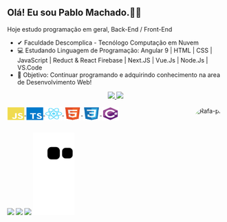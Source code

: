 ## Olá! Eu sou Pablo Machado.👨‍⚖️

Hoje estudo programação em geral, Back-End / Front-End

- ✔ Faculdade Descomplica - Tecnólogo Computação em Nuvem
- 💻 Estudando Linguagem de Programação: Angular 9 | HTML | CSS | JavaScript | Reduct & React Firebase | Next.JS | Vue.Js | Node.Js | VS.Code
- 🎯 Objetivo: Continuar programando e adquirindo conhecimento na area de Desenvolvimento Web!



<div align="center">
  <a href="https://github.com/pablerarock">
  <img height="180em" src="https://github-readme-stats.vercel.app/api?username=pablerarock&show_icons=true&theme=dark&include_all_commits=true&count_private=true"/>
  <img height="180em" src="https://github-readme-stats.vercel.app/api/top-langs/?username=rafaballerini&layout=compact&langs_count=7&theme=dark"/>
</div>

<div style="display: inline_block"><br>
  
  <img align="center" alt="Pablo-Java" height="30" width="40" src="https://raw.githubusercontent.com/devicons/devicon/master/icons/javascript/javascript-plain.svg">
  <img align="center" alt="Pablo-TypeScript" height="30" width="40" src="https://raw.githubusercontent.com/devicons/devicon/master/icons/typescript/typescript-plain.svg">
  <img align="center" alt="Pablo-React" height="30" width="40" src="https://raw.githubusercontent.com/devicons/devicon/master/icons/react/react-original.svg">
  <img align="center" alt="Pablo-HMTL5" height="30" width="40" src="https://raw.githubusercontent.com/devicons/devicon/master/icons/html5/html5-original.svg">
  <img align="center" alt="Pablo-CSS3" height="30" width="40" src="https://raw.githubusercontent.com/devicons/devicon/master/icons/css3/css3-original.svg">
   <img align="center" alt="Pablo-Csharp" height="30" width="40" src="https://raw.githubusercontent.com/devicons/devicon/master/icons/csharp/csharp-original.svg">
  <img align="right" alt="Rafa-pic" height="150" style="border-radius:50px;" src="https://camo.githubusercontent.com/e4a569755580f96dce0e6d65bc761e0d9aef0fecae524ec73a1b0be60fc934fa/68747470733a2f2f7777772e6d79676f2e67652f75706c6f6164732f626c6f672f313538343032333739352e6a7067">
</div>
  
  ##
 
<div> 

  
  <a href="https://instagram.com/pablera_rock" target="_blank"><img src="https://img.shields.io/badge/-Instagram-%23E4405F?style=for-the-badge&logo=instagram&logoColor=white" target="_blank"></a>
  <a href = "mailto:pablodm22@gmail.com"><img src="https://img.shields.io/badge/-Gmail-%23333?style=for-the-badge&logo=gmail&logoColor=white" target="_blank"></a>
  <a href="https://www.linkedin.com/in/rafaella-ballerini-45875016a" target="_blank"><img src="https://img.shields.io/badge/-LinkedIn-%230077B5?style=for-the-badge&logo=linkedin&logoColor=white" target="_blank"></a> 
![Snake animation](https://github.com/rafaballerini/rafaballerini/blob/output/github-contribution-grid-snake.svg)
   
</div>
